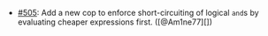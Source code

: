 * [#505](https://github.com/rubocop/rubocop-performance/issues/505): Add a new cop to enforce short-circuiting of logical `and`s by evaluating cheaper expressions first. ([@Am1ne77][])

